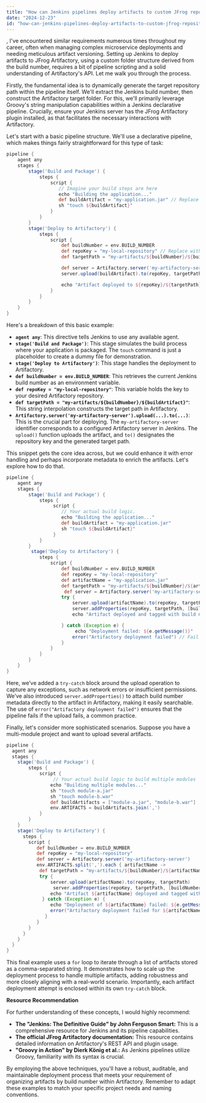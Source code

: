 ```yaml
---
title: "How can Jenkins pipelines deploy artifacts to custom JFrog repository folders named after the build number?"
date: "2024-12-23"
id: "how-can-jenkins-pipelines-deploy-artifacts-to-custom-jfrog-repository-folders-named-after-the-build-number"
---
```


,  I've encountered similar requirements numerous times throughout my career, often when managing complex microservice deployments and needing meticulous artifact versioning. Setting up Jenkins to deploy artifacts to JFrog Artifactory, using a custom folder structure derived from the build number, requires a bit of pipeline scripting and a solid understanding of Artifactory's API. Let me walk you through the process.

Firstly, the fundamental idea is to dynamically generate the target repository path within the pipeline itself. We'll extract the Jenkins build number, then construct the Artifactory target folder. For this, we'll primarily leverage Groovy's string manipulation capabilities within a Jenkins declarative pipeline. Crucially, ensure your Jenkins server has the JFrog Artifactory plugin installed, as that facilitates the necessary interactions with Artifactory.

Let's start with a basic pipeline structure. We'll use a declarative pipeline, which makes things fairly straightforward for this type of task:

```groovy
pipeline {
    agent any
    stages {
        stage('Build and Package') {
            steps {
                script {
                   // Imagine your build steps are here
                   echo "Building the application..."
                   def buildArtifact = "my-application.jar" // Replace with your actual artifact name
                   sh "touch ${buildArtifact}"
                }
            }
        }
        stage('Deploy to Artifactory') {
            steps {
                script {
                    def buildNumber = env.BUILD_NUMBER
                    def repoKey = "my-local-repository" // Replace with your actual repository key
                    def targetPath = "my-artifacts/${buildNumber}/${buildArtifact}"

                    def server = Artifactory.server('my-artifactory-server') // Configure your server in Jenkins
                    server.upload(buildArtifact).to(repoKey, targetPath)

                    echo "Artifact deployed to ${repoKey}/${targetPath}"
                }
            }
        }
    }
}
```

Here's a breakdown of this basic example:

*   **`agent any`**: This directive tells Jenkins to use any available agent.
*   **`stage('Build and Package')`**: This stage simulates the build process where your application is packaged. The `touch` command is just a placeholder to create a dummy file for demonstration.
*   **`stage('Deploy to Artifactory')`**: This stage handles the deployment to Artifactory.
*   **`def buildNumber = env.BUILD_NUMBER`**: This retrieves the current Jenkins build number as an environment variable.
*   **`def repoKey = "my-local-repository"`**:  This variable holds the key to your desired Artifactory repository.
*   **`def targetPath = "my-artifacts/${buildNumber}/${buildArtifact}"`**: This string interpolation constructs the target path in Artifactory.
*   **`Artifactory.server('my-artifactory-server').upload(...).to(...)`**: This is the crucial part for deploying. The `my-artifactory-server` identifier corresponds to a configured Artifactory server in Jenkins. The `upload()` function uploads the artifact, and `to()` designates the repository key and the generated target path.

This snippet gets the core idea across, but we could enhance it with error handling and perhaps incorporate metadata to enrich the artifacts. Let's explore how to do that.

```groovy
pipeline {
    agent any
    stages {
        stage('Build and Package') {
            steps {
                 script {
                    // Your actual build logic.
                    echo "Building the application..."
                    def buildArtifact = "my-application.jar"
                    sh "touch ${buildArtifact}"
                 }
            }
        }
         stage('Deploy to Artifactory') {
            steps {
                script {
                    def buildNumber = env.BUILD_NUMBER
                    def repoKey = "my-local-repository"
                    def artifactName = "my-application.jar"
                    def targetPath = "my-artifacts/${buildNumber}/${artifactName}"
                     def server = Artifactory.server('my-artifactory-server')
                    try {
                        server.upload(artifactName).to(repoKey, targetPath)
                        server.addProperties(repoKey, targetPath, [buildNumber: buildNumber])
                        echo "Artifact deployed and tagged with build number ${buildNumber} to ${repoKey}/${targetPath}"

                    } catch (Exception e) {
                         echo "Deployment failed: ${e.getMessage()}"
                        error("Artifactory deployment failed") // Fail the pipeline
                    }
                }
            }
        }
    }
}
```

Here, we’ve added a `try-catch` block around the upload operation to capture any exceptions, such as network errors or insufficient permissions. We’ve also introduced `server.addProperties()` to attach build number metadata directly to the artifact in Artifactory, making it easily searchable. The use of `error("Artifactory deployment failed")` ensures that the pipeline fails if the upload fails, a common practice.

Finally, let's consider more sophisticated scenarios. Suppose you have a multi-module project and want to upload several artifacts.

```groovy
pipeline {
  agent any
  stages {
    stage('Build and Package') {
        steps {
            script {
                 // Your actual build logic to build multiple modules
                echo "Building multiple modules..."
                sh "touch module-a.jar"
                sh "touch module-b.war"
                def buildArtifacts = ["module-a.jar", "module-b.war"]
                env.ARTIFACTS = buildArtifacts.join(',')
            }
        }
    }
    stage('Deploy to Artifactory') {
      steps {
        script {
           def buildNumber = env.BUILD_NUMBER
           def repoKey = "my-local-repository"
           def server = Artifactory.server('my-artifactory-server')
           env.ARTIFACTS.split(',').each { artifactName ->
            def targetPath = "my-artifacts/${buildNumber}/${artifactName}"
            try {
                server.upload(artifactName).to(repoKey, targetPath)
                 server.addProperties(repoKey, targetPath, [buildNumber: buildNumber])
                echo "Artifact ${artifactName} deployed and tagged with build number ${buildNumber} to ${repoKey}/${targetPath}"
             } catch (Exception e) {
                echo "Deployment of ${artifactName} failed: ${e.getMessage()}"
                error("Artifactory deployment failed for ${artifactName}")
              }
           }
        }
      }
    }
  }
}

```

This final example uses a `for` loop to iterate through a list of artifacts stored as a comma-separated string. It demonstrates how to scale up the deployment process to handle multiple artifacts, adding robustness and more closely aligning with a real-world scenario. Importantly, each artifact deployment attempt is enclosed within its own `try-catch` block.

**Resource Recommendation**

For further understanding of these concepts, I would highly recommend:

*   **The "Jenkins: The Definitive Guide" by John Ferguson Smart:** This is a comprehensive resource for Jenkins and its pipeline capabilities.
*   **The official JFrog Artifactory documentation:** This resource contains detailed information on Artifactory's REST API and plugin usage.
*   **"Groovy in Action" by Dierk König et al.:** As Jenkins pipelines utilize Groovy, familiarity with its syntax is crucial.

By employing the above techniques, you'll have a robust, auditable, and maintainable deployment process that meets your requirement of organizing artifacts by build number within Artifactory. Remember to adapt these examples to match your specific project needs and naming conventions.
